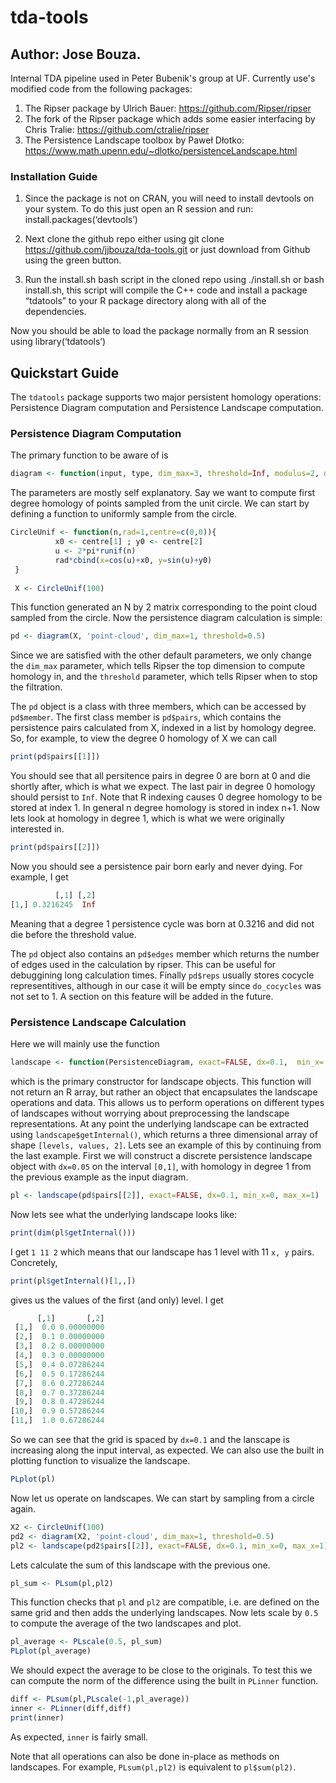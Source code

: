 # tda-tools
## Author: Jose Bouza.

Internal TDA pipeline used in Peter Bubenik's group at UF. Currently use's modified code from the following packages:
1. The Ripser package by Ulrich Bauer: https://github.com/Ripser/ripser
2. The fork of the Ripser package which adds some easier interfacing by Chris Tralie: https://github.com/ctralie/ripser
3. The Persistence Landscape toolbox by Paweł Dłotko: https://www.math.upenn.edu/~dlotko/persistenceLandscape.html

### Installation Guide
1. Since the package is not on CRAN, you will need to install devtools on your system. To do this just open an R session and run:
install.packages(‘devtools’)

2. Next clone the github repo either using
git clone https://github.com/jjbouza/tda-tools.git
or just download from Github using the green button.

3. Run the install.sh bash script in the cloned repo using ./install.sh or bash install.sh, this script will compile the C++ code and install a package “tdatools” to your R package directory along with all of the dependencies. 


Now you should be able to load the package normally from an R session using
library(‘tdatools’)
## Quickstart Guide

The ```tdatools``` package supports two major persistent homology operations: Persistence Diagram computation and Persistence
Landscape computation.

### Persistence Diagram Computation

The primary function to be aware of is
```R
diagram <- function(input, type, dim_max=3, threshold=Inf, modulus=2, do_cocycles=0)
```

The parameters are mostly self explanatory. Say we want to compute first degree homology of points sampled from the unit circle. We can start by defining a function to uniformly sample from the circle.
```R
CircleUnif <- function(n,rad=1,centre=c(0,0)){
          x0 <- centre[1] ; y0 <- centre[2]
          u <- 2*pi*runif(n)
          rad*cbind(x=cos(u)+x0, y=sin(u)+y0)
 }
 
 X <- CircleUnif(100)
```

This function generated an N by 2 matrix corresponding to the point cloud sampled from the circle. Now the persistence diagram calculation is simple:

```R
pd <- diagram(X, 'point-cloud', dim_max=1, threshold=0.5)
```
Since we are satisfied with the other default parameters, we only change the ```dim_max``` parameter, which tells Ripser
the top dimension to compute homology in, and the ```threshold``` parameter, which tells Ripser when to stop the filtration.

The ```pd``` object is a class with three members, which can be accessed by
```pd$member```. The first class member is ```pd$pairs```, which contains the persistence pairs calculated from X,
indexed in a list by homology degree. So, for example, to view the degree 0 homology of X we can call

```R
print(pd$pairs[[1]])
```

You should see that all persitence pairs in degree 0 are born at 0 and die shortly after, which is what we expect. The
last pair in degree 0 homology should persist to ```Inf```.
Note that R indexing causes 0 degree homology to be stored at index 1. In general n degree homology is stored in index n+1.
Now lets look at homology in degree 1, which is what we were originally interested in.

```R
print(pd$pairs[[2]])
```

Now you should see a persistence pair born early and never dying. For example, I get

```R
          [,1] [,2]
[1,] 0.3216245  Inf
```

Meaning that a degree 1 persistence cycle was born at 0.3216 and did not die before the threshold value.

The ```pd``` object also contains an ```pd$edges``` member which returns the number of edges used in the calculation by ripser. This can be useful for debuggining long calculation times. Finally ```pd$reps``` usually stores cocycle representitives, although in our case it will be empty since ```do_cocycles``` was not set to 1. A section on this feature will be added in the future.


### Persistence Landscape Calculation

Here we will mainly use the function
```R
landscape <- function(PersistenceDiagram, exact=FALSE, dx=0.1,  min_x= 0, max_x=10, threshold=-1)
```
which is the primary constructor for landscape objects. This function will not return an R array, but rather an object
that encapsulates the landscape operations and data. This allows us to perform operations on different types of
landscapes without worrying about preprocessing the landscape representations. At any point the underlying landscape can
be extracted using ```landscape$getInternal()```, which returns a three dimensional array of shape ```[levels, values,
2]```. Lets see an example of this by continuing from the last example. First we will construct a discrete persistence
landscape object with ```dx=0.05``` on the interval ```[0,1]```, with homology in degree 1 from the previous example as
the input diagram.
```R
pl <- landscape(pd$pairs[[2]], exact=FALSE, dx=0.1, min_x=0, max_x=1)
```

Now lets see what the underlying landscape looks like:
```R
print(dim(pl$getInternal()))
```
I get ```1 11 2``` which means that our landscape has 1 level with 11 ```x, y``` pairs. Concretely,
```R
print(pl$getInternal()[1,,])
```
gives us the values of the first (and only) level. I get
```R
      [,1]       [,2]
 [1,]  0.0 0.00000000
 [2,]  0.1 0.00000000
 [3,]  0.2 0.00000000
 [4,]  0.3 0.00000000
 [5,]  0.4 0.07286244
 [6,]  0.5 0.17286244
 [7,]  0.6 0.27286244
 [8,]  0.7 0.37286244
 [9,]  0.8 0.47286244
[10,]  0.9 0.57286244
[11,]  1.0 0.67286244
```
So we can see that the grid is spaced by ```dx=0.1``` and the lanscape is increasing along the input interval, as
expected. We can also use the built in plotting function to visualize the landscape.
```R
PLplot(pl)
```
Now let us operate on landscapes. We can start by sampling from a circle again.
```R
X2 <- CircleUnif(100)
pd2 <- diagram(X2, 'point-cloud', dim_max=1, threshold=0.5)
pl2 <- landscape(pd2$pairs[[2]], exact=FALSE, dx=0.1, min_x=0, max_x=1)
```
Lets calculate the sum of this landscape with the previous one.
```R
pl_sum <- PLsum(pl,pl2)
```
This function checks that ```pl``` and ```pl2``` are compatible, i.e. are defined on the same grid and then adds the
underlying landscapes. Now lets scale by ```0.5``` to compute the average of the two landscapes and plot.
```R
pl_average <- PLscale(0.5, pl_sum)
PLplot(pl_average)
```
We should expect the average to be close to the originals. To test this we can compute the norm of the difference using
the built in ```PLinner``` function.
```R
diff <- PLsum(pl,PLscale(-1,pl_average))
inner <- PLinner(diff,diff)
print(inner)
```
As expected, ```inner``` is fairly small. 

Note that all operations can also be done in-place as methods on landscapes. For example, ```PLsum(pl,pl2)``` is equivalent to ```pl$sum(pl2)```.



